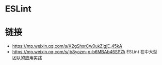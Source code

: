 # ESLint

# 链接

- https://mp.weixin.qq.com/s/X2gShxrCw0ukZigjE_45kA
- https://mp.weixin.qq.com/s/jb8yozm-p-b6MBAb46SP7A ESLint 在中大型团队的应用实践